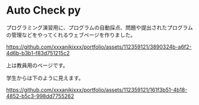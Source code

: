 # Auto Check py
プログラミング演習用に、プログラムの自動採点、問題や提出されたプログラムの管理などをやってくれるウェブページを作りました。


https://github.com/xxxanikixxx/portfolio/assets/112359121/3890324b-a6f2-4d6b-b3b1-f83d751215c2

上は教員用のページです。

学生からは下のように見えます。


https://github.com/xxxanikixxx/portfolio/assets/112359121/161f3b51-4b18-4852-b5c3-998dd7755262

